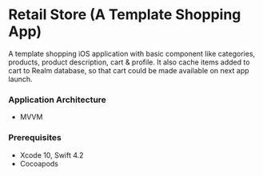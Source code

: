 # Retail Store (A Template Shopping App)

A template shopping iOS application with basic component like categories, products, product description, cart & profile. It also cache items added to cart to Realm database, so that cart could be made available on next app launch.

### Application Architecture

* MVVM


### Prerequisites

* Xcode 10, Swift 4.2
* Cocoapods
